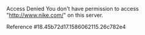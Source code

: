 Access Denied You don't have permission to access "http://www.nike.com/" on this server.

Reference #18.45b72d17.1586062115.26c782e4